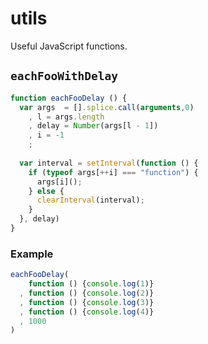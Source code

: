 utils
=====

Useful JavaScript functions.

## `eachFooWithDelay`

```js
function eachFooDelay () {
  var args  = [].splice.call(arguments,0)
    , l = args.length
    , delay = Number(args[l - 1])
    , i = -1
    ;
    
  var interval = setInterval(function () {
    if (typeof args[++i] === "function") {
      args[i]();
    } else {
      clearInterval(interval);
    }
  }, delay)
}
```

### Example

```js
eachFooDelay(
    function () {console.log(1)} 
  , function () {console.log(2)} 
  , function () {console.log(3)} 
  , function () {console.log(4)}
  , 1000
) 
```
